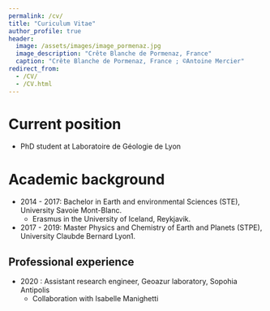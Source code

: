 ```yaml
---
permalink: /cv/
title: "Curiculum Vitae"
author_profile: true
header:
  image: /assets/images/image_pormenaz.jpg
  image_description: "Crête Blanche de Pormenaz, France"
  caption: "Crête Blanche de Pormenaz, France ; ©Antoine Mercier"
redirect_from: 
  - /CV/
  - /CV.html
---
```


# Current position
* PhD student at Laboratoire de Géologie de Lyon

# Academic background

* 2014 - 2017: Bachelor in Earth and environmental Sciences (STE), University Savoie Mont-Blanc.
  - Erasmus in the University of Iceland, Reykjavik. 
* 2017 - 2019: Master Physics and Chemistry of Earth and Planets (STPE), University Claubde Bernard Lyon1.

## Professional experience
* 2020 : Assistant research engineer, Geoazur laboratory, Sopohia Antipolis
  - Collaboration with Isabelle Manighetti
